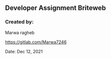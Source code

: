 ## Developer Assignment Briteweb

### Created by: 
Marwa ragheb

https://gitlab.com/Marwa7246

Date: Dec 12, 2021